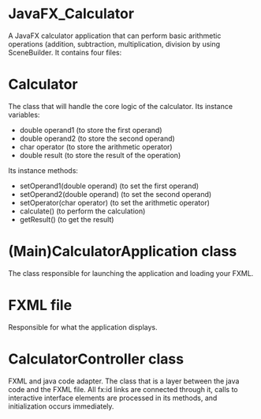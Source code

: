 # JavaFX_Calculator
A JavaFX calculator application that can perform basic arithmetic operations (addition, subtraction, multiplication, division by using SceneBuilder. It contains four files:

# Calculator
The class that will handle the core logic of the calculator. Its instance variables:

- double operand1 (to store the first operand)
- double operand2 (to store the second operand)
- char operator (to store the arithmetic operator)
- double result (to store the result of the operation)

Its instance methods:
- setOperand1(double operand) (to set the first operand)
- setOperand2(double operand) (to set the second operand)
- setOperator(char operator) (to set the arithmetic operator)
- calculate() (to perform the calculation)
- getResult() (to get the result)
  
# (Main)CalculatorApplication class
The class responsible for launching the application and loading your FXML.

# FXML file
Responsible for what the application displays.

# CalculatorController class
FXML and java code adapter.
The class that is a layer between the java code and the FXML file. All fx:id links are connected through it, calls to interactive interface elements are processed in its methods, and initialization occurs immediately.
